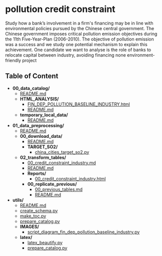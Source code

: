 
# pollution credit constraint



Study how a bank’s involvement in a firm's financing may be in line with environmental policies pursued by the Chinese central government. The Chinese government imposes critical pollution emission objectives during the 11th Five-Year-Plan (2006-2010). The objective of pollution emission was a success and we study one potential mechanism to explain this achievement. One candidate we want to analyse is the role of banks to relocate capital between industry, avoiding financing none environment-friendly project

## Table of Content

 - **00_data_catalog/**
   - [README.md](https://github.com/thomaspernet/pollution_credit_constraint/tree/master/00_data_catalog/README.md)
   - **HTML_ANALYSIS/**
     - [FIN_DEP_POLLUTION_BASELINE_INDUSTRY.html](https://htmlpreview.github.io/?https://github.com/thomaspernet/pollution_credit_constraint/blob/master/00_data_catalog/HTML_ANALYSIS/FIN_DEP_POLLUTION_BASELINE_INDUSTRY.html)
     - [README.md](https://github.com/thomaspernet/pollution_credit_constraint/tree/master/00_data_catalog/HTML_ANALYSIS/README.md)
   - **temporary_local_data/**
     - [README.md](https://github.com/thomaspernet/pollution_credit_constraint/tree/master/00_data_catalog/temporary_local_data/README.md)
 - **01_data_preprocessing/**
   - [README.md](https://github.com/thomaspernet/pollution_credit_constraint/tree/master/01_data_preprocessing/README.md)
   - **00_download_data/**
     - [README.md](https://github.com/thomaspernet/pollution_credit_constraint/tree/master/01_data_preprocessing/00_download_data/README.md)
     - **TARGET_SO2/**
       - [china_cities_target_so2.py](https://github.com/thomaspernet/pollution_credit_constraint/tree/master/01_data_preprocessing/00_download_data/TARGET_SO2/china_cities_target_so2.py)
   - **02_transform_tables/**
     - [00_credit_constraint_industry.md](https://github.com/thomaspernet/pollution_credit_constraint/tree/master/01_data_preprocessing/02_transform_tables/00_credit_constraint_industry.md)
     - [README.md](https://github.com/thomaspernet/pollution_credit_constraint/tree/master/01_data_preprocessing/02_transform_tables/README.md)
     - **Reports/**
       - [00_credit_constraint_industry.html](https://htmlpreview.github.io/?https://github.com/thomaspernet/pollution_credit_constraint/blob/master/01_data_preprocessing/02_transform_tables/Reports/00_credit_constraint_industry.html)
     - **00_replicate_previous/**
       - [00_previous_tables.md](https://github.com/thomaspernet/pollution_credit_constraint/tree/master/02_data_analysis/01_model_estimation/00_replicate_previous/00_previous_tables.md)
       - [README.md](https://github.com/thomaspernet/pollution_credit_constraint/tree/master/02_data_analysis/01_model_estimation/00_replicate_previous/README.md)
 - **utils/**
   - [README.md](https://github.com/thomaspernet/pollution_credit_constraint/tree/master/utils/README.md)
   - [create_schema.py](https://github.com/thomaspernet/pollution_credit_constraint/tree/master/utils/create_schema.py)
   - [make_toc.py](https://github.com/thomaspernet/pollution_credit_constraint/tree/master/utils/make_toc.py)
   - [prepare_catalog.py](https://github.com/thomaspernet/pollution_credit_constraint/tree/master/utils/prepare_catalog.py)
   - **IMAGES/**
     - [script_diagram_fin_dep_pollution_baseline_industry.py](https://github.com/thomaspernet/pollution_credit_constraint/tree/master/utils/IMAGES/script_diagram_fin_dep_pollution_baseline_industry.py)
   - **latex/**
     - [latex_beautify.py](https://github.com/thomaspernet/pollution_credit_constraint/tree/master/utils/latex/latex_beautify.py)
     - [prepare_catalog.py](https://github.com/thomaspernet/pollution_credit_constraint/tree/master/utils/latex/prepare_catalog.py)
